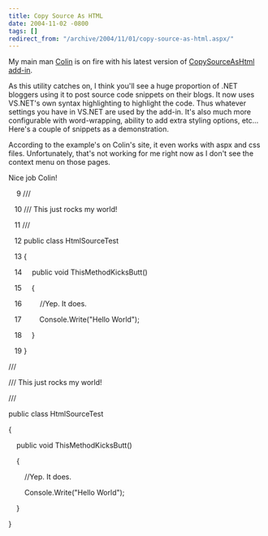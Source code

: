 ```yaml
---
title: Copy Source As HTML
date: 2004-11-02 -0800
tags: []
redirect_from: "/archive/2004/11/01/copy-source-as-html.aspx/"
---
```


My main man [Colin](http://www.jtleigh.com/people/colin/blog/) is on
fire with his latest version of [CopySourceAsHtml
add-in](http://www.jtleigh.com/people/colin/blog/archives/2004/11/copysourceashtm_2.html).

As this utility catches on, I think you'll see a huge proportion of .NET
bloggers using it to post source code snippets on their blogs. It now
uses VS.NET's own syntax highlighting to highlight the code. Thus
whatever settings you have in VS.NET are used by the add-in. It's also
much more configurable with word-wrapping, ability to add extra styling
options, etc... Here's a couple of snippets as a demonstration.

According to the example's on Colin's site, it even works with aspx and
css files. Unfortunately, that's not working for me right now as I don't
see the context menu on those pages.

Nice job Colin!

    9 ///

   10 /// This just rocks my world!

   11 ///

   12 public class HtmlSourceTest

   13 {

   14     public void ThisMethodKicksButt()

   15     {

   16         //Yep. It does.

   17         Console.Write("Hello World");

   18     }

   19 }

///

/// This just rocks my world!

///

public class HtmlSourceTest

{

    public void ThisMethodKicksButt()

    {

        //Yep. It does.

        Console.Write("Hello World");

    }

}

